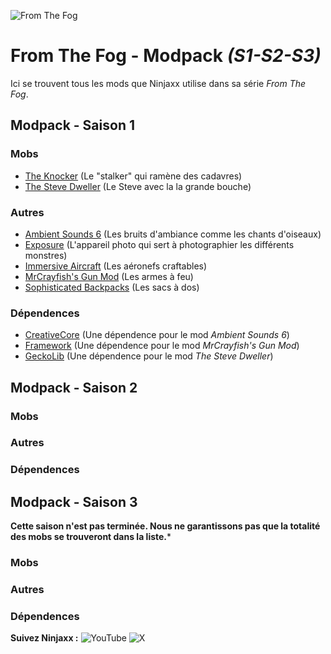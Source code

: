 
![From The Fog](https://i.imgur.com/ale55ig.png)

# **From The Fog - Modpack *(S1-S2-S3)***

Ici se trouvent tous les mods que Ninjaxx utilise dans sa série *From The Fog*.

## Modpack - Saison 1
### Mobs
- [The Knocker](https://www.curseforge.com/minecraft/mc-mods/the-knocker) (Le "stalker" qui ramène des cadavres)
- [The Steve Dweller](https://www.curseforge.com/minecraft/mc-mods/project-983944) (Le Steve avec la la grande bouche)
### Autres
- [Ambient Sounds 6](https://www.curseforge.com/minecraft/mc-mods/ambientsounds) (Les bruits d'ambiance comme les chants d'oiseaux)
- [Exposure](https://www.curseforge.com/minecraft/mc-mods/exposure) (L'appareil photo qui sert à photographier les différents monstres)
- [Immersive Aircraft](https://www.curseforge.com/minecraft/mc-mods/immersive-aircraft) (Les aéronefs craftables)
- [MrCrayfish's Gun Mod](https://www.curseforge.com/minecraft/mc-mods/mrcrayfishs-gun-mod) (Les armes à feu)
- [Sophisticated Backpacks](https://www.curseforge.com/minecraft/mc-mods/sophisticated-backpacks) (Les sacs à dos)

### Dépendences
- [CreativeCore](https://www.curseforge.com/minecraft/mc-mods/creativecore) (Une dépendence pour le mod *Ambient Sounds 6*)
- [Framework](https://www.curseforge.com/minecraft/mc-mods/framework) (Une dépendence pour le mod *MrCrayfish's Gun Mod*)
- [GeckoLib](https://www.curseforge.com/minecraft/mc-mods/geckolib) (Une dépendence pour le mod *The Steve Dweller*)

## Modpack - Saison 2
### Mobs
### Autres
### Dépendences

## Modpack - Saison 3
**Cette saison n'est pas terminée. Nous ne garantissons pas que la totalité des mobs se trouveront dans la liste.***
### Mobs
### Autres
### Dépendences
**Suivez Ninjaxx :**
![YouTube](https://badge.ttsalpha.com/api?icon=YouTube&label=YouTube&status=Ninjaxx&color=black&labelColor=red&iconColor=white)
![X](https://badge.ttsalpha.com/api?icon=X&label=&status=@Ninjaxxu&color=black&labelColor=&iconColor=white)
